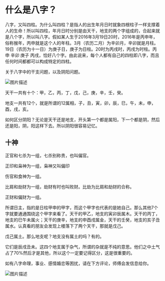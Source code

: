 # 什么是八字？

八字，又叫四柱。为什么叫四柱？是指人的出生年月日时就象四根柱子一样支撑着人的生命！所以叫四柱，年月日时分别是由天干，地支的两个字组成的，合起来就是八个字，所以叫八字。假如某人生于2016年3月19日20时，2016年是丙申年，俗称猴年，丙申就是这个人的年柱。3月（农历二月）为辛卯月，辛卯就是月柱。19日（农历为十一日）为庚子日，庚子为日柱。20时为丙戌时，丙戌为时柱。丙申 辛卯 庚子 丙戌，恰好八个字。由此说来，每个人都有自己的四柱即八字，而且任何时间都都可以构成特定的四柱。

关于八字中的干支问题，以及阴阳问题。

 ![图片描述](/static/images/baiguaishiwu.jpg) 


天干一共有十个：甲，乙，丙，丁，戊，己，庚，辛，壬，癸。

地支一共有12个，就是所谓的12属相，子，丑，寅，卯，辰，巳，午，未，申，酉，戌，亥。

如何区分阴阳？无论是天干还是地支，开头第一个都是属阳，下一个都是阴，然后还是阳，阴，阳这样下去。所以阴阳很容易记忆。

## 十神

正官和七杀为一组，七杀别称贵，也叫偏官。

正印和枭神为一组，枭神又叫偏印

伤官和食神为一组。

比肩和劫财为一组，劫财有时也叫败财。比劫为比肩和劫财的合称。

正财和偏财为一组。

所谓日主，指的是日柱甲申的甲字，而这个甲字也代表的是她自己。那么其他7个字就要通通围绕这个甲字来看了。天干的甲乙，地支的寅卯辰属木。天干的丙丁，地支的巳午未属火；天干的庚辛，地支的申酉戌属金，天干的壬癸，地支的亥子丑属水。认真看的朋友会发现上楼落下了两个天干，那就是戊己。

戊己属土。那么地支呢？地支没有属土的吗？有的。

它们是辰戌丑未。这四个地支属于杂气，所谓的杂就是不纯的意思。他们之中土气占了70%然后才是其他，所以这个一定要记得区分，这是很重要的。

如有八字命理，事业、感情婚恋等困扰，请在下方评论，师傅会发信息给你。

 ![图片描述](/static/images/yix.jpg) 


